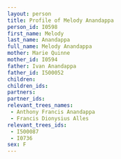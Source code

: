 ```yaml
---
layout: person
title: Profile of Melody Anandappa
person_id: I0598
first_name: Melody
last_name: Anandappa
full_name: Melody Anandappa
mother: Marie Quinne
mother_id: I0594
father: Ivan Anandappa
father_id: I500052
children:
children_ids:
partners:
partner_ids:
relevant_trees_names:
 - Anthony Francis Anandappa
 - Francis Dionysius Alles
relevant_trees_ids:
 - I500087
 - I0736
sex: F
---
```


